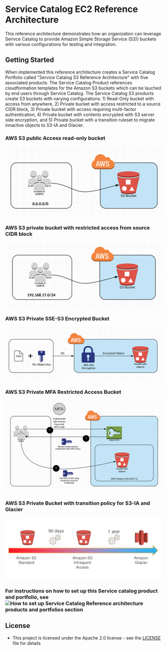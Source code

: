 # Service Catalog EC2 Reference Architecture

This reference architecture demonstrates how an organization can leverage Serivce Catalog to provide Amazon Simple Storage Service (S3)) buckets with various configurations for testing and integration.

## Getting Started

When implemented this reference architecture creates a Service Catalog Portfolio called "Service Catalog S3 Reference Architecture" with five associated products.  The Service Catalog Product references cloudformation templates for the Amazon S3 buckets which can be lauched by end users through Service Catalog.  The Service Catalog S3 products create S3 buckets with varying configurations: 1) Read-Only bucket with access from anywhere, 2) Private bucket with access restricted to a source CIDR block, 3) Private bucket with access requiring multi-factor authentication, 4) Private bucket with contents encrypted with S3 server side encryption, and 5) Private bucket with a transition ruleset to migrate innactive objects to S3-IA and Glacier. 

### AWS S3 public Access read-only bucket

![sc-s3-public-ra-architecture.png](sc-s3-public-ra-architecture.png)

### AWS S3 private bucket with restricted access from source CIDR block

![sc-s3-cidr-ra-architecture.png](sc-s3-cidr-ra-architecture.png)

### AWS S3 Private SSE-S3 Encrypted Bucket

![sc-s3-encyprted-ra-architecture.png](sc-s3-encrypted-ra-architecture.png)

### AWS S3 Private MFA Restricted Access Bucket

![sc-s3-mfa-ra-architecture.png](sc-s3-mfa-ra-architecture.png)

### AWS S3 Private Bucket with transition policy for S3-IA and Glacier

![sc-s3-transition-ra-architecture.png](sc-s3-transition-ra-architecture.png)

### For instructions on how to set up this Service catalog product and portfolio, see ![How to set up Service Catalog Reference architecture products and portfolios section](https://github.com/aws-samples/aws-service-catalog-reference-architectures)

## License

* This project is licensed under the Apache 2.0 license - see the [LICENSE](LICENSE) file for details

 
